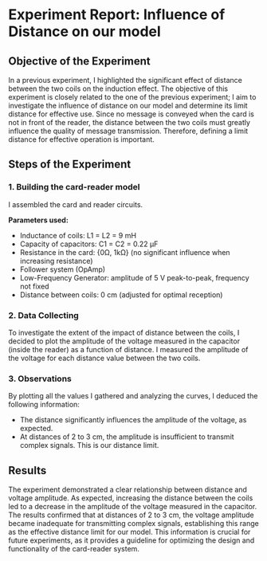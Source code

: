 <h1>Experiment Report: Influence of Distance on our model</h1>

<h2>Objective of the Experiment</h2>
<p>
  In a previous experiment, I highlighted the significant effect of distance between the two coils on the induction effect. The objective of this experiment is closely related to the one of the previous experiment; I aim to investigate the influence of distance on our model and determine its limit distance for effective use. Since no message is conveyed when the card is not in front of the reader, the distance between the two coils must greatly influence the quality of message transmission. Therefore, defining a limit distance for effective operation is important.
</p>

<h2>Steps of the Experiment</h2>

<h3>1. Building the card-reader model</h3>
<p>
    I assembled the card and reader circuits. 
</p>
<p>
<strong>Parameters used:</strong>
</p>
<ul>
    <li>Inductance of coils: L1 = L2 = 9 mH</li>
    <li>Capacity of capacitors: C1 = C2 = 0.22 µF</li>
    <li>Resistance in the card: {0Ω, 1kΩ} (no significant influence when increasing resistance)</li>
    <li>Follower system (OpAmp)</li>
    <li>Low-Frequency Generator: amplitude of 5 V peak-to-peak, frequency not fixed</li>
    <li>Distance between coils: 0 cm (adjusted for optimal reception)</li>
</ul>

<h3>2. Data Collecting</h3>
<p>
    To investigate the extent of the impact of distance between the coils, I decided to plot the amplitude of the voltage measured in the capacitor (inside the reader) as a function of distance. I measured the amplitude of the voltage for each distance value between the two coils.
</p>

<h3>3. Observations</h3>
<p>
    By plotting all the values I gathered and analyzing the curves, I deduced the following information:
</p>
<ul>
  <li>The distance significantly influences the amplitude of the voltage, as expected.</li>
  <li>At distances of 2 to 3 cm, the amplitude is insufficient to transmit complex signals. This is our distance limit.</li>
</ul>

<h2>Results</h2>
<p>
  The experiment demonstrated a clear relationship between distance and voltage amplitude. As expected, increasing the distance between the coils led to a decrease in the amplitude of the voltage measured in the capacitor. The results confirmed that at distances of 2 to 3 cm, the voltage amplitude became inadequate for transmitting complex signals, establishing this range as the effective distance limit for our model. This information is crucial for future experiments, as it provides a guideline for optimizing the design and functionality of the card-reader system.
</p>

